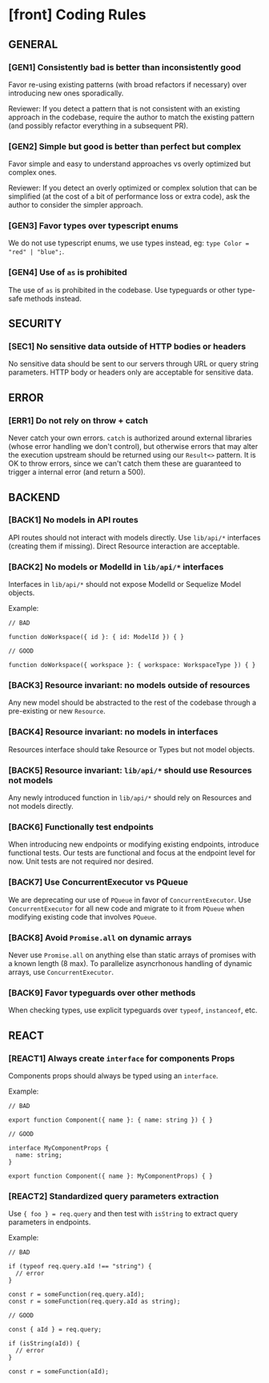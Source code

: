 # [front] Coding Rules

## GENERAL

### [GEN1] Consistently bad is better than inconsistently good

Favor re-using existing patterns (with broad refactors if necessary) over introducing new ones
sporadically.

Reviewer: If you detect a pattern that is not consistent with an existing approach in the codebase,
require the author to match the existing pattern (and possibly refactor everything in a subsequent
PR).

### [GEN2] Simple but good is better than perfect but complex

Favor simple and easy to understand approaches vs overly optimized but complex ones.

Reviewer: If you detect an overly optimized or complex solution that can be simplified (at the cost
of a bit of performance loss or extra code), ask the author to consider the simpler approach.

### [GEN3] Favor types over typescript enums

We do not use typescript enums, we use types instead, eg: `type Color = "red" | "blue";`.

### [GEN4] Use of `as` is prohibited

The use of `as` is prohibited in the codebase. Use typeguards or other type-safe methods instead.

## SECURITY

### [SEC1] No sensitive data outside of HTTP bodies or headers

No sensitive data should be sent to our servers through URL or query string parameters. HTTP body or
headers only are acceptable for sensitive data.

## ERROR

### [ERR1] Do not rely on throw + catch

Never catch your own errors. `catch` is authorized around external libraries (whose error handling
we don't control), but otherwise errors that may alter the execution upstream should be returned
using our `Result<>` pattern. It is OK to throw errors, since we can't catch them these are
guaranteed to trigger a internal error (and return a 500).

## BACKEND

### [BACK1] No models in API routes

API routes should not interact with models directly. Use `lib/api/*` interfaces (creating them if
missing). Direct Resource interaction are acceptable.

### [BACK2] No models or ModelId in `lib/api/*` interfaces

Interfaces in `lib/api/*` should not expose ModelId or Sequelize Model objects.

Example:

```
// BAD

function doWorkspace({ id }: { id: ModelId }) { }

// GOOD

function doWorkspace({ workspace }: { workspace: WorkspaceType }) { }
```

### [BACK3] Resource invariant: no models outside of resources

Any new model should be abstracted to the rest of the codebase through a pre-existing or new
`Resource`.

### [BACK4] Resource invariant: no models in interfaces

Resources interface should take Resource or Types but not model objects.

### [BACK5] Resource invariant: `lib/api/*` should use Resources not models

Any newly introduced function in `lib/api/*` should rely on Resources and not models directly.

### [BACK6] Functionally test endpoints

When introducing new endpoints or modifying existing endpoints, introduce functional tests. Our
tests are functional and focus at the endpoint level for now. Unit tests are not required nor
desired.

### [BACK7] Use ConcurrentExecutor vs PQueue

We are deprecating our use of `PQueue` in favor of `ConcurrentExecutor`. Use `ConcurrentExecutor`
for all new code and migrate to it from `PQueue` when modifying existing code that involves
`PQueue`.

### [BACK8] Avoid `Promise.all` on dynamic arrays

Never use `Promise.all` on anything else than static arrays of promises with a known length (8 max).
To parallelize asyncrhonous handling of dynamic arrays, use `ConcurrentExecutor`.

### [BACK9] Favor typeguards over other methods

When checking types, use explicit typeguards over `typeof`, `instanceof`, etc.

## REACT

### [REACT1] Always create `interface` for components Props

Components props should always be typed using an `interface`.

Example:

```
// BAD

export function Component({ name }: { name: string }) { }

// GOOD

interface MyComponentProps {
  name: string;
}

export function Component({ name }: MyComponentProps) { }
```

### [REACT2] Standardized query parameters extraction

Use `{ foo } = req.query` and then test with `isString` to extract query parameters in endpoints.

Example:

```
// BAD

if (typeof req.query.aId !== "string") {
  // error
}

const r = someFunction(req.query.aId);
const r = someFunction(req.query.aId as string);

// GOOD

const { aId } = req.query;

if (isString(aId)) {
  // error
}

const r = someFunction(aId);
```
